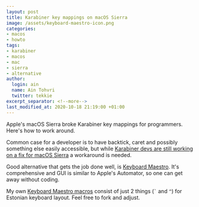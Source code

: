 ```yaml
---
layout: post
title: Karabiner key mappings on macOS Sierra
image: /assets/keyboard-maestro-icon.png
categories:
- macos
- howto
tags:
- karabiner
- macos
- mac
- sierra
- alternative
author:
  login: ain
  name: Ain Tohvri
  twitter: tekkie
excerpt_separator: <!--more-->
last_modified_at: 2020-10-18 21:19:00 +01:00
---
```

Apple's macOS Sierra broke Karabiner key mappings for programmers. Here's how to work around.<!--more-->

Common case for a developer is to have backtick, caret and possibly something else easily accessible, but while [Karabiner devs are still working on a fix for macOS Sierra](https://github.com/tekezo/Karabiner/issues/660) a workaround is needed.

Good alternative that gets the job done well, is [Keyboard Maestro](https://www.keyboardmaestro.com/main/). It's comprehensive and GUI is similar to Apple's Automator, so one can get away without coding.

My own [Keyboard Maestro macros](https://github.com/ain/keyboard-maestro-macros) consist of just 2 things (`` ` `` and `^`) for Estonian keyboard layout. Feel free to fork and adjust.

